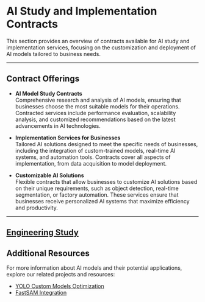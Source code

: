 # AI Study and Implementation Contracts

This section provides an overview of contracts available for AI study and implementation services, focusing on the customization and deployment of AI models tailored to business needs.

---

## Contract Offerings

- **AI Model Study Contracts**  
  Comprehensive research and analysis of AI models, ensuring that businesses choose the most suitable models for their operations. Contracted services include performance evaluation, scalability analysis, and customized recommendations based on the latest advancements in AI technologies.

- **Implementation Services for Businesses**  
  Tailored AI solutions designed to meet the specific needs of businesses, including the integration of custom-trained models, real-time AI systems, and automation tools. Contracts cover all aspects of implementation, from data acquisition to model deployment.

- **Customizable AI Solutions**  
  Flexible contracts that allow businesses to customize AI solutions based on their unique requirements, such as object detection, real-time segmentation, or factory automation. These services ensure that businesses receive personalized AI systems that maximize efficiency and productivity.

---
<a href="https://macmaniac77.gumroad.com/l/engineeringhours" class="link-button">Engineering Study</a>
---

## Additional Resources

For more information about AI models and their potential applications, explore our related projects and resources:
- [YOLO Custom Models Optimization](ai-systems/yolo-optimization.md)
- [FastSAM Integration](ai-systems/fastsam-integration.md)
